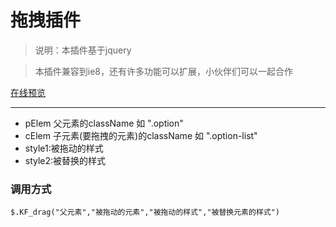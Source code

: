 # 拖拽插件

> 说明：本插件基于jquery 

> 本插件兼容到ie8，还有许多功能可以扩展，小伙伴们可以一起合作

[在线预览](https://zhouatie.github.io/plugin/drag/index.html)


***

* pElem 父元素的className 如 ".option"
* cElem 子元素(要拖拽的元素)的className 如 ".option-list"
* style1:被拖动的样式
* style2:被替换的样式


### 调用方式
`$.KF_drag("父元素","被拖动的元素","被拖动的样式","被替换元素的样式")`
